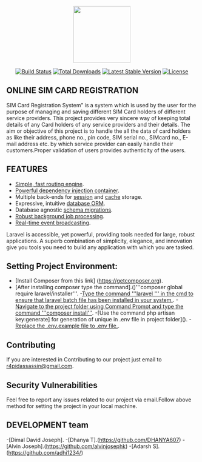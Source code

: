 <p align="center"><a href="https://laravel.com" target="_blank"><img width="150"src="https://laravel.com/laravel.png"></a></p>

<p align="center">
<a href="https://travis-ci.org/laravel/framework"><img src="https://travis-ci.org/laravel/framework.svg" alt="Build Status"></a>
<a href="https://packagist.org/packages/laravel/framework"><img src="https://poser.pugx.org/laravel/framework/d/total.svg" alt="Total Downloads"></a>
<a href="https://packagist.org/packages/laravel/framework"><img src="https://poser.pugx.org/laravel/framework/v/stable.svg" alt="Latest Stable Version"></a>
<a href="https://packagist.org/packages/laravel/framework"><img src="https://poser.pugx.org/laravel/framework/license.svg" alt="License"></a>
</p>

## ONLINE SIM CARD REGISTRATION

SIM Card Registration System” is a system which is used by the user for the purpose of managing and saving different SIM Card holders of different service providers. This project provides very sincere way of keeping total details of any Card holders of any service providers and their details. The aim or objective of this project is to handle the all the data of card holders as like their address, phone no., pin code, SIM serial no., SIMcard no., E-mail address etc. by which service provider can easily handle their customers.Proper validation of users provides authenticity of the users.

## FEATURES
- [Simple, fast routing engine](https://laravel.com/docs/routing).
- [Powerful dependency injection container](https://laravel.com/docs/container).
- Multiple back-ends for [session](https://laravel.com/docs/session) and [cache](https://laravel.com/docs/cache) storage.
- Expressive, intuitive [database ORM](https://laravel.com/docs/eloquent).
- Database agnostic [schema migrations](https://laravel.com/docs/migrations).
- [Robust background job processing](https://laravel.com/docs/queues).
- [Real-time event broadcasting](https://laravel.com/docs/broadcasting).

Laravel is accessible, yet powerful, providing tools needed for large, robust applications. A superb combination of simplicity, elegance, and innovation give you tools you need to build any application with which you are tasked.

## Setting Project Environment:
- [Install Composer from this link] (https://getcomposer.org).
- [After installing composer type the command].()'''composer global require laravel/installer'''.
-[Type the command '''laravel ''' in the cmd to ensure that laravel batch file has been installed in your system.]().
-[Navigate to the project folder using Command Prompt and type the command '''composer install''']().
-[Use the command php artisan key:generate] for generation of unique in .env file in project folder]().
-[Replace the .env.example file to .env file.]().


## Contributing

If you are interested in Contributing to our project just email to r4pidassassin@gmail.com.

## Security Vulnerabilities

Feel free to report any issues related to our project via email.Follow above method for setting the project in your local machine.

## DEVELOPMENT team

-[Dimal David Joseph].
-[Dhanya T].(https://github.com/DHANYA607)
-[Alvin Joseph].(https://github.com/alvinjosephk)
-[Adarsh S].(https://github.com/adhi1234/)
